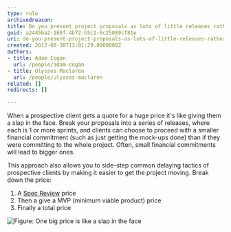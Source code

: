 ```yaml
---
type: rule
archivedreason: 
title: Do you present project proposals as lots of little releases rather than one big price?
guid: a2445ba2-168f-4b72-b5c2-6c25089cf81e
uri: do-you-present-project-proposals-as-lots-of-little-releases-rather-than-one-big-price
created: 2012-08-30T13:01:29.0000000Z
authors:
- title: Adam Cogan
  url: /people/adam-cogan
- title: Ulysses Maclaren
  url: /people/ulysses-maclaren
related: []
redirects: []

---
```


When a prospective client gets a quote for a huge price it's like giving them a slap in the face. Break your proposals into a series of releases, where each is 1 or more sprints, and clients can choose to proceed with a smaller financial commitment (such as just getting the mock-ups done) than if they were committing to the whole project. Often, small financial commitments will lead to bigger ones.

<!--endintro-->

This approach also allows you to side-step common delaying tactics of prospective clients by making it easier to get the project moving. Break down the price:

1. A [Spec Review](/spec-do-you-conduct-a-specification-review-ask-for-a-coffee-not-a-marriage) price
2. Then a give a MVP (minimum viable product) price 
3. Finally a total price

![Figure: One big price is like a slap in the face](AccountManagement-FaceSlap.jpg)
